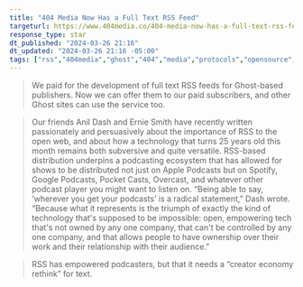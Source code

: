 ```yaml
---
title: "404 Media Now Has a Full Text RSS Feed"
targeturl: https://www.404media.co/404-media-now-has-a-full-text-rss-feed/
response_type: star
dt_published: "2024-03-26 21:16"
dt_updated: "2024-03-26 21:16 -05:00"
tags: ["rss","404media","ghost","404","media","protocols","opensource","technology"]
---
```


> We paid for the development of full text RSS feeds for Ghost-based publishers. Now we can offer them to our paid subscribers, and other Ghost sites can use the service too.

> Our friends Anil Dash and Ernie Smith have recently written passionately and persuasively about the importance of RSS to the open web, and about how a technology that turns 25 years old this month remains both subversive and quite versatile. RSS-based distribution underpins a podcasting ecosystem that has allowed for shows to be distributed not just on Apple Podcasts but on Spotify, Google Podcasts, Pocket Casts, Overcast, and whatever other podcast player you might want to listen on. “Being able to say, ‘wherever you get your podcasts’ is a radical statement,” Dash wrote. “Because what it represents is the triumph of exactly the kind of technology that's supposed to be impossible: open, empowering tech that's not owned by any one company, that can't be controlled by any one company, and that allows people to have ownership over their work and their relationship with their audience.”

> RSS has empowered podcasters, but that it needs a “creator economy rethink” for text.